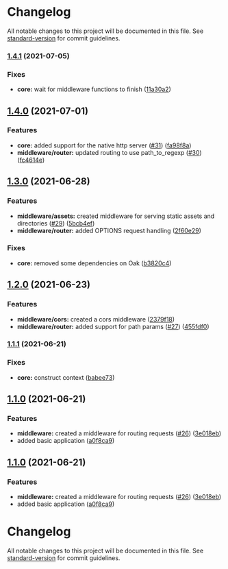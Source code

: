# Changelog

All notable changes to this project will be documented in this file. See
[standard-version](https://github.com/conventional-changelog/standard-version)
for commit guidelines.

### [1.4.1](https://github.com/LukeShay/lapi/compare/v1.4.0...v1.4.1) (2021-07-05)


### Fixes

* **core:** wait for middleware functions to finish ([11a30a2](https://github.com/LukeShay/lapi/commits/11a30a2d4ba4ed3bdd38076fface91a6ddff73f6))

## [1.4.0](https://github.com/LukeShay/lapi/compare/v1.3.0...v1.4.0) (2021-07-01)

### Features

- **core:** added support for the native http server
  ([#31](https://github.com/LukeShay/lapi/issues/31))
  ([fa98f8a](https://github.com/LukeShay/lapi/commits/fa98f8a120574b12d684e0c504231474de9bd956))
- **middleware/router:** updated routing to use path_to_regexp
  ([#30](https://github.com/LukeShay/lapi/issues/30))
  ([fc4614e](https://github.com/LukeShay/lapi/commits/fc4614ed898777d64407d8723dbd1ca59437011c))

## [1.3.0](https://github.com/LukeShay/lapi/compare/v1.2.0...v1.3.0) (2021-06-28)

### Features

- **middleware/assets:** created middleware for serving static assets and
  directories ([#29](https://github.com/LukeShay/lapi/issues/29))
  ([5bcb4ef](https://github.com/LukeShay/lapi/commits/5bcb4ef6631b8978dbe0d306614fc43af0305ce6))
- **middleware/router:** added OPTIONS request handling
  ([2f60e29](https://github.com/LukeShay/lapi/commits/2f60e29f972014a4b33ba2fbfa4440264b0b43b7))

### Fixes

- **core:** removed some dependencies on Oak
  ([b3820c4](https://github.com/LukeShay/lapi/commits/b3820c44c9e7e1f411da5af4263c2c1ac6c26222))

## [1.2.0](https://github.com/LukeShay/lapi/compare/v1.1.1...v1.2.0) (2021-06-23)

### Features

- **middleware/cors:** created a cors middleware
  ([2379f18](https://github.com/LukeShay/lapi/commits/2379f1816d74a38b6962efe7906c867fa122076c))
- **middleware/router:** added support for path params
  ([#27](https://github.com/LukeShay/lapi/issues/27))
  ([455fdf0](https://github.com/LukeShay/lapi/commits/455fdf0c68afb73f5df0d677c976bec3ce6659d8))

### [1.1.1](https://github.com/LukeShay/lapi/compare/v1.1.0...v1.1.1) (2021-06-21)

### Fixes

- **core:** construct context
  ([babee73](https://github.com/LukeShay/lapi/commits/babee735d34f8be815466fbbdefb348e1980061b))

## [1.1.0](https://github.com/LukeShay/lapi/compare/v1.0.0...v1.1.0) (2021-06-21)

### Features

- **middleware:** created a middleware for routing requests
  ([#26](https://github.com/LukeShay/lapi/issues/26))
  ([3e018eb](https://github.com/LukeShay/lapi/commits/3e018eb45d8a4313c9addd88616d094c05b8ae3d))
- added basic application
  ([a0f8ca9](https://github.com/LukeShay/lapi/commits/a0f8ca914c3081f59b566749ed6d49f864ea08de))

## [1.1.0](https://github.com/LukeShay/lapi/compare/v1.0.0...v1.1.0) (2021-06-21)

### Features

- **middleware:** created a middleware for routing requests
  ([#26](https://github.com/LukeShay/lapi/issues/26))
  ([3e018eb](https://github.com/LukeShay/lapi/commits/3e018eb45d8a4313c9addd88616d094c05b8ae3d))
- added basic application
  ([a0f8ca9](https://github.com/LukeShay/lapi/commits/a0f8ca914c3081f59b566749ed6d49f864ea08de))

# Changelog

All notable changes to this project will be documented in this file. See
[standard-version](https://github.com/conventional-changelog/standard-version)
for commit guidelines.
